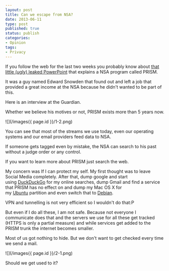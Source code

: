 ```yaml
---
layout: post
title: Can we escape from NSA?
date: 2013-06-11
type: post
published: true
status: publish
categories:
- Opinion
tags:
- Privacy
---
```


If you follow the web for the last two weeks you probably know about [that little (ugly) leaked PowerPoint](http://www.guardian.co.uk/world/2013/jun/06/us-tech-giants-nsa-data) that explains a NSA program called PRISM.

It was a guy named Edward Snowden that found out and left a job that provided a great income at the NSA because he didn't wanted to be part of this.

Here is an interview at the Guardian.

Whether we believe his motives or not, PRISM exists more than 5 years now.

![](/images{{ page.id }}/1-2.png)

You can see that most of the streams we use today, even our operating systems and our email providers feed data to NSA.

If someone gets tagged even by mistake, the NSA can search to his past without a judge order or any control.

If you want to learn more about PRISM just search the web.

My concern was If I can protect my self. My first thought was to leave Social Media completely. After that, dump google and start using [DuckDuckGo](https://duckduckgo.com/) for my online searches, dump Gmail and find a service that PRISM has no effect on and dump my Mac OS X for my [Ubuntu](http://ubuntu.com/) partition and even switch that to [Debian](http://www.debian.org/).

VPN and tunnelling is not very efficient so I wouldn't do that:P

But even if I do all these, I am not safe. Because not everyone I communicate does that and the servers we use for all these get tracked (HTTPS is only a partial measure) and while services get added to the PRISM trunk the internet becomes smaller.

Most of us got nothing to hide. But we don't want to get checked every time we send a mail.

![](/images{{ page.id }}/2-1.png)

Should we get used to it?
